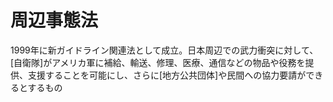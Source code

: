 # 周辺事態法
 1999年に新ガイドライン関連法として成立。日本周辺での武力衝突に対して、[自衛隊]がアメリカ軍に補給、輸送、修理、医療、通信などの物品や役務を提供、支援することを可能にし、さらに[地方公共団体]や民間への協力要請ができるとするもの
